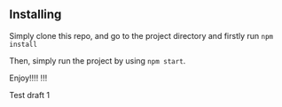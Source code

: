 
## Installing

Simply clone this repo, and go to the project directory and firstly run `npm install`

Then, simply run the project by using `npm start`.

Enjoy!!!!
!!!

Test draft 1


